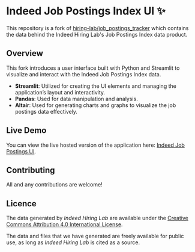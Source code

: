 # Indeed Job Postings Index UI ✨

This repository is a fork of [hiring-lab/job_postings_tracker](https://github.com/hiring-lab/job_postings_tracker/tree/master) which contains the data behind the Indeed Hiring Lab's Job Postings Index data product. 

## Overview

This fork introduces a user interface built with Python and Streamlit to visualize and interact with the Indeed Job Postings Index data.

- **Streamlit**: Utilized for creating the UI elements and managing the application’s layout and interactivity.
- **Pandas**: Used for data manipulation and analysis.
- **Altair**: Used for generating charts and graphs to visualize the job postings data effectively.

## Live Demo

You can view the live hosted version of the application here: [Indeed Job Postings UI](https://indeedjobpostings-ui.streamlit.app/).

## Contributing

All and any contributions are welcome!

## Licence

The data generated by *Indeed Hiring Lab* are available under the [Creative Commons Attribution 4.0 International License](https://creativecommons.org/licenses/by/4.0/).

The data and files that we have generated are freely available for public use, as long as *Indeed Hiring Lab* is cited as a source.


